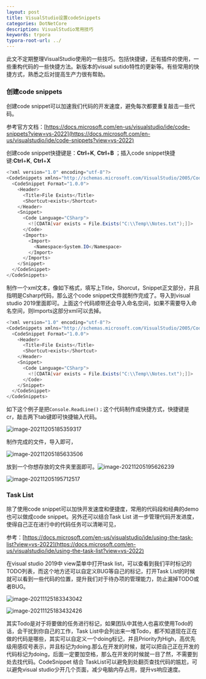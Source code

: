 ```yaml
---
layout: post
title: VisualStudio设置codeSnippets
categories: DotNetCore
description: VisualStudio常用技巧
keywords: trpora
typora-root-url: ../
---
```


此文不定期整理VisualStudio使用的一些技巧。包括快捷键，还有插件的使用，一些重构代码的一些快捷方法。新版本的visual sutido特性的更新等。有些常用的快捷方式，熟悉之后对提高生产力很有帮助。

### 创建code snippets

创建code snippet可以加速我们代码的开发速度，避免每次都要重复敲击一些代码。

参考官方文档：[https://docs.microsoft.com/en-us/visualstudio/ide/code-snippets?view=vs-2022](https://docs.microsoft.com/en-us/visualstudio/ide/code-snippets?view=vs-2022)

创建code snippet快捷键是：**Ctrl**+**K**, **Ctrl**+**B** ；插入code snippet快捷键:**Ctrl**+**K**, **Ctrl**+**X** 

````c#
<?xml version="1.0" encoding="utf-8"?>
<CodeSnippets xmlns="http://schemas.microsoft.com/VisualStudio/2005/CodeSnippet">
  <CodeSnippet Format="1.0.0">
    <Header>
      <Title>File Exists</Title>
      <Shortcut>exists</Shortcut>
    </Header>
    <Snippet>
      <Code Language="CSharp">
        <![CDATA[var exists = File.Exists("C:\\Temp\\Notes.txt");]]>
      </Code>
      <Imports>
        <Import>
          <Namespace>System.IO</Namespace>
        </Import>
      </Imports>
    </Snippet>
  </CodeSnippet>
</CodeSnippets>
````

制作一个xml文本，像如下格式，填写上Title，Shorcut，Snippet正文部分，并且指明是Csharp代码，那么这个code snippet文件就制作完成了。导入到visual studio 2019里面即可。上面这个代码顺带还会导入命名空间，如果不需要导入命名空间，则Imports这部分xml可以去掉。

```c#
<?xml version="1.0" encoding="utf-8"?>
<CodeSnippets xmlns="http://schemas.microsoft.com/VisualStudio/2005/CodeSnippet">
  <CodeSnippet Format="1.0.0">
    <Header>
      <Title>File Exists</Title>
      <Shortcut>exists</Shortcut>
    </Header>
    <Snippet>
      <Code Language="CSharp">
        <![CDATA[var exists = File.Exists("C:\\Temp\\Notes.txt");]]>
      </Code>
    </Snippet>
  </CodeSnippet>
</CodeSnippets>
```

如下这个例子是把`Console.ReadLine()；`这个代码制作成快捷方式，快捷键是cr，敲击两下tab键即可快捷输入代码。

![image-20211205185359317](/images/posts/image-20211205185359317.png)

制作完成的文件，导入即可，

![image-20211205185633506](/images/posts/image-20211205185633506.png)

放到一个你想存放的文件夹里面即可。![image-20211205195626239](/images/posts/image-20211205195626239.png)

![image-20211205195712517](/images/posts/image-20211205195712517.png)

### Task List

除了使用code snippet可以加快开发速度和便捷度，常用的代码段和经典的demo也可以做成code snippet。另外还可以结合Task List 进一步管理代码开发进度，使得自己正在进行中的代码任务可以清晰可见，

参考：[https://docs.microsoft.com/en-us/visualstudio/ide/using-the-task-list?view=vs-2022](https://docs.microsoft.com/en-us/visualstudio/ide/using-the-task-list?view=vs-2022)

在visual studio 2019中 view菜单中打开task list，可以查看到我们平时标记的TODO列表，而这个地方还可以自定义BUG等自己的标记，打开Task List的时候就可以看到一些代码的位置，提升我们对于待办项的管理能力，防止漏掉TODO或者BUG。

![image-20211125183343042](/images/posts/image-20211125183343042.png)

![image-20211125183432426](/images/posts/image-20211125183432426.png)

其实Todo是对于将要做的任务进行标记，如果团队中其他人也喜欢使用Todo的话，会干扰到你自己的工作，Task List中会列出来一堆Todo，都不知道现在正在做的代码是哪些，其实可以自定义一个doing标记，并且Priority为High，高优先级用感叹号表示，并且标记为doing.那么在开发的时候，就可以把自己正在开发的代码标记为doing，后面一定要加空格，那么在开发的时候就一目了然，不需要到处去找代码。CodeSnippet 结合 TaskList可以避免到处翻页查找代码的尴尬，可以避免visual studio少开几个页面，减少电脑内存占用，提升vs响应速度。
